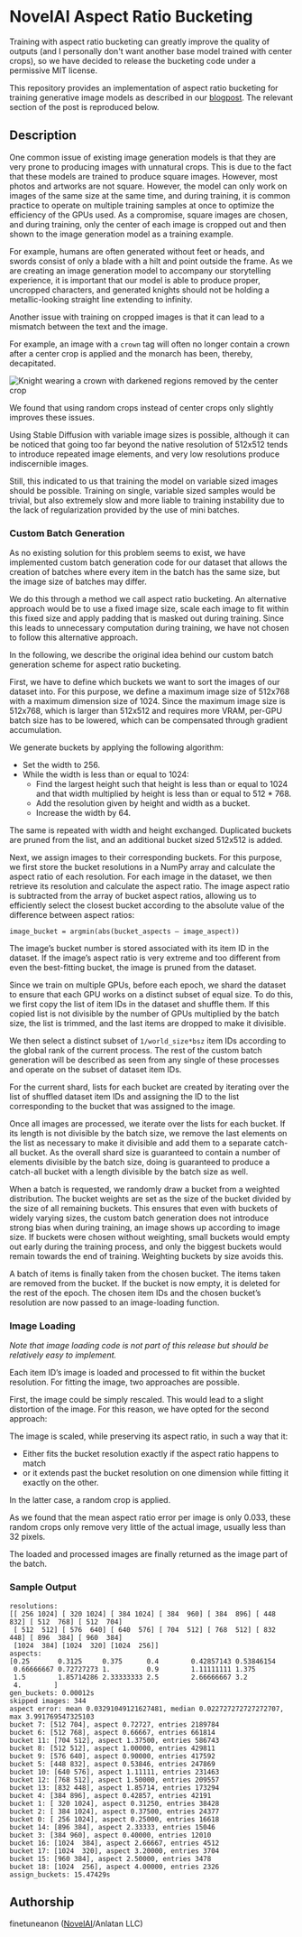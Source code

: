 # NovelAI Aspect Ratio Bucketing

Training with aspect ratio bucketing can greatly improve the quality of outputs (and I personally don't want another base model trained with center crops), so we have decided to release the bucketing code under a permissive MIT license.

This repository provides an implementation of aspect ratio bucketing for training generative image models as described in our [blogpost](https://blog.novelai.net/novelai-improvements-on-stable-diffusion-e10d38db82ac). The relevant section of the post is reproduced below.

## Description

One common issue of existing image generation models is that they are very prone to producing images with unnatural crops. This is due to the fact that these models are trained to produce square images. However, most photos and artworks are not square. However, the model can only work on images of the same size at the same time, and during training, it is common practice to operate on multiple training samples at once to optimize the efficiency of the GPUs used. As a compromise, square images are chosen, and during training, only the center of each image is cropped out and then shown to the image generation model as a training example.

For example, humans are often generated without feet or heads, and swords consist of only a blade with a hilt and point outside the frame.
As we are creating an image generation model to accompany our storytelling experience, it is important that our model is able to produce proper, uncropped characters, and generated knights should not be holding a metallic-looking straight line extending to infinity.

Another issue with training on cropped images is that it can lead to a mismatch between the text and the image.

For example, an image with a `crown` tag will often no longer contain a crown after a center crop is applied and the monarch has been, thereby, decapitated.

![Knight wearing a crown with darkened regions removed by the center crop](knight3.jpg)

We found that using random crops instead of center crops only slightly improves these issues.

Using Stable Diffusion with variable image sizes is possible, although it can be noticed that going too far beyond the native resolution of 512x512 tends to introduce repeated image elements, and very low resolutions produce indiscernible images.

Still, this indicated to us that training the model on variable sized images should be possible. Training on single, variable sized samples would be trivial, but also extremely slow and more liable to training instability due to the lack of regularization provided by the use of mini batches.

### Custom Batch Generation

As no existing solution for this problem seems to exist, we have implemented custom batch generation code for our dataset that allows the creation of batches where every item in the batch has the same size, but the image size of batches may differ.

We do this through a method we call aspect ratio bucketing. An alternative approach would be to use a fixed image size, scale each image to fit within this fixed size and apply padding that is masked out during training. Since this leads to unnecessary computation during training, we have not chosen to follow this alternative approach.

In the following, we describe the original idea behind our custom batch generation scheme for aspect ratio bucketing.

First, we have to define which buckets we want to sort the images of our dataset into. For this purpose, we define a maximum image size of 512x768 with a maximum dimension size of 1024. Since the maximum image size is 512x768, which is larger than 512x512 and requires more VRAM, per-GPU batch size has to be lowered, which can be compensated through gradient accumulation.

We generate buckets by applying the following algorithm:

* Set the width to 256.
*  While the width is less than or equal to 1024:
    * Find the largest height such that height is less than or equal to 1024 and that width multiplied by height is less than or equal to 512 * 768.
    * Add the resolution given by height and width as a bucket.
    * Increase the width by 64.

The same is repeated with width and height exchanged. Duplicated buckets are pruned from the list, and an additional bucket sized 512x512 is added.

Next, we assign images to their corresponding buckets. For this purpose, we first store the bucket resolutions in a NumPy array and calculate the aspect ratio of each resolution. For each image in the dataset, we then retrieve its resolution and calculate the aspect ratio. The image aspect ratio is subtracted from the array of bucket aspect ratios, allowing us to efficiently select the closest bucket according to the absolute value of the difference between aspect ratios:

```
image_bucket = argmin(abs(bucket_aspects — image_aspect))
```

The image’s bucket number is stored associated with its item ID in the dataset. If the image’s aspect ratio is very extreme and too different from even the best-fitting bucket, the image is pruned from the dataset.

Since we train on multiple GPUs, before each epoch, we shard the dataset to ensure that each GPU works on a distinct subset of equal size. To do this, we first copy the list of item IDs in the dataset and shuffle them. If this copied list is not divisible by the number of GPUs multiplied by the batch size, the list is trimmed, and the last items are dropped to make it divisible.

We then select a distinct subset of `1/world_size*bsz` item IDs according to the global rank of the current process. The rest of the custom batch generation will be described as seen from any single of these processes and operate on the subset of dataset item IDs.

For the current shard, lists for each bucket are created by iterating over the list of shuffled dataset item IDs and assigning the ID to the list corresponding to the bucket that was assigned to the image.

Once all images are processed, we iterate over the lists for each bucket. If its length is not divisible by the batch size, we remove the last elements on the list as necessary to make it divisible and add them to a separate catch-all bucket. As the overall shard size is guaranteed to contain a number of elements divisible by the batch size, doing is guaranteed to produce a catch-all bucket with a length divisible by the batch size as well.

When a batch is requested, we randomly draw a bucket from a weighted distribution. The bucket weights are set as the size of the bucket divided by the size of all remaining buckets. This ensures that even with buckets of widely varying sizes, the custom batch generation does not introduce strong bias when during training, an image shows up according to image size. If buckets were chosen without weighting, small buckets would empty out early during the training process, and only the biggest buckets would remain towards the end of training. Weighting buckets by size avoids this.

A batch of items is finally taken from the chosen bucket. The items taken are removed from the bucket. If the bucket is now empty, it is deleted for the rest of the epoch. The chosen item IDs and the chosen bucket’s resolution are now passed to an image-loading function.

### Image Loading

*Note that image loading code is not part of this release but should be relatively easy to implement.*

Each item ID’s image is loaded and processed to fit within the bucket resolution. For fitting the image, two approaches are possible.

First, the image could be simply rescaled. This would lead to a slight distortion of the image. For this reason, we have opted for the second approach:

The image is scaled, while preserving its aspect ratio, in such a way that it:

* Either fits the bucket resolution exactly if the aspect ratio happens to match
* or it extends past the bucket resolution on one dimension while fitting it exactly on the other.

In the latter case, a random crop is applied.

As we found that the mean aspect ratio error per image is only 0.033, these random crops only remove very little of the actual image, usually less than 32 pixels.

The loaded and processed images are finally returned as the image part of the batch.

### Sample Output

```
resolutions:
[[ 256 1024] [ 320 1024] [ 384 1024] [ 384  960] [ 384  896] [ 448  832] [ 512  768] [ 512  704]
 [ 512  512] [ 576  640] [ 640  576] [ 704  512] [ 768  512] [ 832  448] [ 896  384] [ 960  384]
 [1024  384] [1024  320] [1024  256]]
aspects:
[0.25       0.3125     0.375      0.4        0.42857143 0.53846154
 0.66666667 0.72727273 1.         0.9        1.11111111 1.375
 1.5        1.85714286 2.33333333 2.5        2.66666667 3.2
 4.        ]
gen_buckets: 0.00012s
skipped images: 344
aspect error: mean 0.03291049121627481, median 0.022727272727272707, max 3.991769547325103
bucket 7: [512 704], aspect 0.72727, entries 2189784
bucket 6: [512 768], aspect 0.66667, entries 661814
bucket 11: [704 512], aspect 1.37500, entries 586743
bucket 8: [512 512], aspect 1.00000, entries 429811
bucket 9: [576 640], aspect 0.90000, entries 417592
bucket 5: [448 832], aspect 0.53846, entries 247869
bucket 10: [640 576], aspect 1.11111, entries 231463
bucket 12: [768 512], aspect 1.50000, entries 209557
bucket 13: [832 448], aspect 1.85714, entries 173294
bucket 4: [384 896], aspect 0.42857, entries 42191
bucket 1: [ 320 1024], aspect 0.31250, entries 38428
bucket 2: [ 384 1024], aspect 0.37500, entries 24377
bucket 0: [ 256 1024], aspect 0.25000, entries 16618
bucket 14: [896 384], aspect 2.33333, entries 15046
bucket 3: [384 960], aspect 0.40000, entries 12010
bucket 16: [1024  384], aspect 2.66667, entries 4512
bucket 17: [1024  320], aspect 3.20000, entries 3704
bucket 15: [960 384], aspect 2.50000, entries 3478
bucket 18: [1024  256], aspect 4.00000, entries 2326
assign_buckets: 15.47429s
```

## Authorship

finetuneanon ([NovelAI](https://novelai.net/)/Anlatan LLC)
